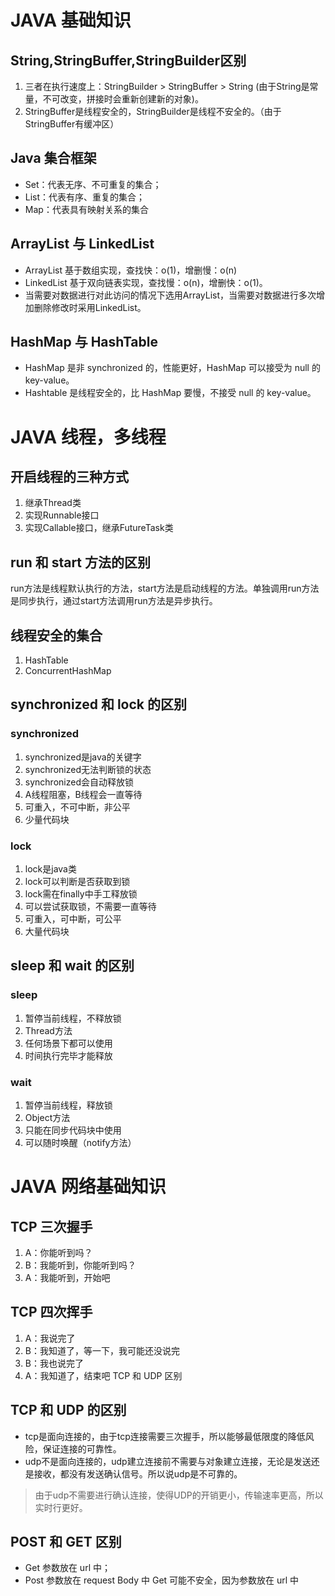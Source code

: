 # JAVA 基础知识

## String,StringBuffer,StringBuilder区别

1. 三者在执行速度上：StringBuilder > StringBuffer > String (由于String是常量，不可改变，拼接时会重新创建新的对象)。
2. StringBuffer是线程安全的，StringBuilder是线程不安全的。（由于StringBuffer有缓冲区）

## Java 集合框架

* Set：代表无序、不可重复的集合；
* List：代表有序、重复的集合；
* Map：代表具有映射关系的集合

## ArrayList 与 LinkedList

* ArrayList 基于数组实现，查找快：o(1)，增删慢：o(n)
* LinkedList 基于双向链表实现，查找慢：o(n)，增删快：o(1)。
* 当需要对数据进行对此访问的情况下选用ArrayList，当需要对数据进行多次增加删除修改时采用LinkedList。

## HashMap 与 HashTable

* HashMap 是非 synchronized 的，性能更好，HashMap 可以接受为 null 的 key-value。
* Hashtable 是线程安全的，比 HashMap 要慢，不接受 null 的 key-value。

# JAVA 线程，多线程

## 开启线程的三种方式

1. 继承Thread类
2. 实现Runnable接口
3. 实现Callable接口，继承FutureTask类

## run 和 start 方法的区别

run方法是线程默认执行的方法，start方法是启动线程的方法。单独调用run方法是同步执行，通过start方法调用run方法是异步执行。

## 线程安全的集合

1. HashTable
2. ConcurrentHashMap

## synchronized 和 lock 的区别

### synchronized

1. synchronized是java的关键字
2. synchronized无法判断锁的状态
3. synchronized会自动释放锁
4. A线程阻塞，B线程会一直等待
5. 可重入，不可中断，非公平
6. 少量代码块

### lock

1. lock是java类
2. lock可以判断是否获取到锁
3. lock需在finally中手工释放锁
4. 可以尝试获取锁，不需要一直等待
5. 可重入，可中断，可公平
6. 大量代码块

## sleep 和 wait 的区别

### sleep

1. 暂停当前线程，不释放锁
2. Thread方法
3. 任何场景下都可以使用
4. 时间执行完毕才能释放

### wait

1. 暂停当前线程，释放锁
2. Object方法
3. 只能在同步代码块中使用
4. 可以随时唤醒（notify方法）

# JAVA 网络基础知识

## TCP 三次握手

1. A：你能听到吗？
2. B：我能听到，你能听到吗？
3. A：我能听到，开始吧

## TCP 四次挥手

1. A：我说完了
2. B：我知道了，等一下，我可能还没说完
3. B：我也说完了
4. A：我知道了，结束吧 TCP 和 UDP 区别

## TCP 和 UDP 的区别

* tcp是面向连接的，由于tcp连接需要三次握手，所以能够最低限度的降低风险，保证连接的可靠性。
* udp不是面向连接的，udp建立连接前不需要与对象建立连接，无论是发送还是接收，都没有发送确认信号。所以说udp是不可靠的。

> 由于udp不需要进行确认连接，使得UDP的开销更小，传输速率更高，所以实时行更好。

## POST 和 GET 区别

* Get 参数放在 url 中；
* Post 参数放在 request Body 中 Get 可能不安全，因为参数放在 url 中